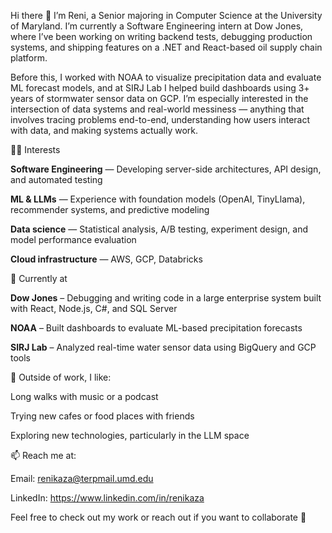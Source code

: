 Hi there 👋 I’m Reni, a Senior majoring in Computer Science at the University of Maryland. I’m currently a Software Engineering intern at Dow Jones, where I’ve been working on writing backend tests, debugging production systems, and shipping features on a .NET and React-based oil supply chain platform.

Before this, I worked with NOAA to visualize precipitation data and evaluate ML forecast models, and at SIRJ Lab I helped build dashboards using 3+ years of stormwater sensor data on GCP. I’m especially interested in the intersection of data systems and real-world messiness — anything that involves tracing problems end-to-end, understanding how users interact with data, and making systems actually work.

👩‍💻 Interests

**Software Engineering** — Developing server-side architectures, API design, and automated testing

**ML & LLMs** — Experience with foundation models (OpenAI, TinyLlama), recommender systems, and predictive modeling

**Data science** — Statistical analysis, A/B testing, experiment design, and model performance evaluation

**Cloud infrastructure** — AWS, GCP, Databricks

🔭 Currently at

**Dow Jones** – Debugging and writing code in a large enterprise system built with React, Node.js, C#, and SQL Server

**NOAA** – Built dashboards to evaluate ML-based precipitation forecasts

**SIRJ Lab** – Analyzed real-time water sensor data using BigQuery and GCP tools

💬 Outside of work, I like:

Long walks with music or a podcast

Trying new cafes or food places with friends

Exploring new technologies, particularly in the LLM space

📫 Reach me at:

Email: renikaza@terpmail.umd.edu

LinkedIn: https://www.linkedin.com/in/renikaza 

Feel free to check out my work or reach out if you want to collaborate 🚀
